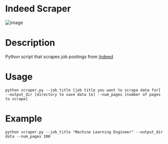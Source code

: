 # Indeed Scraper
![image](https://user-images.githubusercontent.com/43296932/180609176-2ec0b6e1-5994-4047-8eda-0a39f790960d.png)
# Description
Python script that scrapes job postings from [Indeed](https://www.indeed.com/)
# Usage
`python scraper.py --job_title [job title you want to scrape data for] --output_dir [directory to save data to] --num_pages [number of pages to scrape]`
# Example
`python scraper.py --job_title "Machine Learning Engineer" --output_dir data --num_pages 100`
